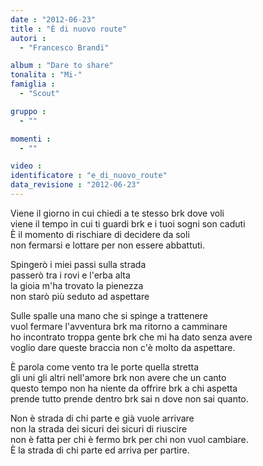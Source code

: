 ```yaml
---
date : "2012-06-23"
title : "È di nuovo route"
autori : 
  - "Francesco Brandi"

album : "Dare to share"
tonalita : "Mi-"
famiglia : 
  - "Scout"

gruppo : 
  - ""

momenti : 
  - ""

video : 
identificatore : "e_di_nuovo_route"
data_revisione : "2012-06-23"
---
```

  
  
Viene il giorno in cui chiedi a te stesso brk dove voli  
viene il tempo in cui ti guardi brk  e i tuoi sogni son caduti  
È il momento di rischiare di decidere da soli  
non fermarsi e lottare per non essere abbattuti.  
  
  
Spingerò i miei passi sulla strada  
passerò tra i rovi e l'erba alta   
la gioia m'ha trovato la pienezza  
non starò più seduto ad aspettare    
  
  
  
Sulle spalle una mano che si spinge a trattenere  
vuol fermare l'avventura brk ma ritorno a camminare  
ho incontrato troppa gente brk che mi ha dato senza avere  
voglio dare queste braccia non c'è molto da aspettare.  
  
  
È parola come vento tra le porte quella stretta  
gli uni gli altri nell'amore brk non avere che un canto  
questo tempo non ha niente da offrire brk a chi aspetta  
prende tutto prende dentro brk  sai n dove non sai quanto.  
  
  
Non è strada di chi parte e già vuole arrivare  
non la strada dei sicuri dei sicuri di riuscire  
non è fatta per chi è fermo brk per chi non vuol cambiare.  
È la strada di chi parte ed arriva per partire.  
  
  
  
